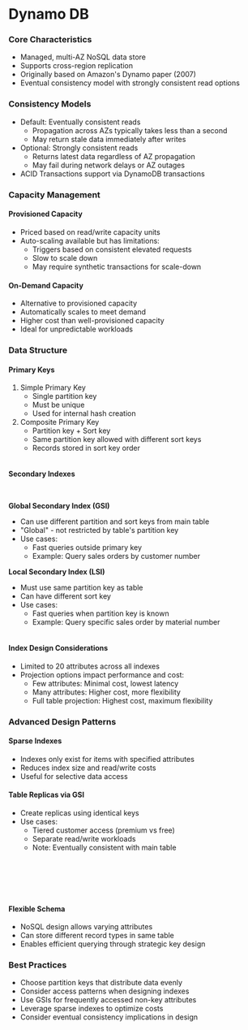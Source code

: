 # Dynamo DB

### Core Characteristics

* Managed, multi-AZ NoSQL data store
* Supports cross-region replication
* Originally based on Amazon's Dynamo paper (2007)
* Eventual consistency model with strongly consistent read options

### Consistency Models

* Default: Eventually consistent reads
  * Propagation across AZs typically takes less than a second
  * May return stale data immediately after writes
* Optional: Strongly consistent reads
  * Returns latest data regardless of AZ propagation
  * May fail during network delays or AZ outages
* ACID Transactions support via DynamoDB transactions

### Capacity Management

#### Provisioned Capacity

* Priced based on read/write capacity units
* Auto-scaling available but has limitations:
  * Triggers based on consistent elevated requests
  * Slow to scale down
  * May require synthetic transactions for scale-down

#### On-Demand Capacity

* Alternative to provisioned capacity
* Automatically scales to meet demand
* Higher cost than well-provisioned capacity
* Ideal for unpredictable workloads

### Data Structure

#### Primary Keys

1. Simple Primary Key
   * Single partition key
   * Must be unique
   * Used for internal hash creation
2. Composite Primary Key
   * Partition key + Sort key
   * Same partition key allowed with different sort keys
   * Records stored in sort key order

<figure><img src="../../../../.gitbook/assets/image (8) (1) (1) (1) (1).png" alt=""><figcaption></figcaption></figure>

#### Secondary Indexes

<figure><img src="../../../../.gitbook/assets/image (9) (1) (1) (1) (1).png" alt=""><figcaption></figcaption></figure>

<figure><img src="../../../../.gitbook/assets/image (11) (1) (1) (1) (1).png" alt=""><figcaption></figcaption></figure>

**Global Secondary Index (GSI)**

* Can use different partition and sort keys from main table
* "Global" - not restricted by table's partition key
* Use cases:
  * Fast queries outside primary key
  * Example: Query sales orders by customer number

**Local Secondary Index (LSI)**

* Must use same partition key as table
* Can have different sort key
* Use cases:
  * Fast queries when partition key is known
  * Example: Query specific sales order by material number

<figure><img src="../../../../.gitbook/assets/image (10) (1) (1) (1) (1).png" alt=""><figcaption></figcaption></figure>

#### Index Design Considerations

* Limited to 20 attributes across all indexes
* Projection options impact performance and cost:
  * Few attributes: Minimal cost, lowest latency
  * Many attributes: Higher cost, more flexibility
  * Full table projection: Highest cost, maximum flexibility

###

### Advanced Design Patterns

#### Sparse Indexes

* Indexes only exist for items with specified attributes
* Reduces index size and read/write costs
* Useful for selective data access

#### Table Replicas via GSI

* Create replicas using identical keys
* Use cases:
  * Tiered customer access (premium vs free)
  * Separate read/write workloads
  * Note: Eventually consistent with main table

<figure><img src="../../../../.gitbook/assets/image (14) (1) (1) (1) (1).png" alt=""><figcaption></figcaption></figure>

<figure><img src="../../../../.gitbook/assets/image (15) (1) (1) (1) (1).png" alt=""><figcaption></figcaption></figure>

<figure><img src="../../../../.gitbook/assets/image (16) (1) (1) (1) (1).png" alt=""><figcaption></figcaption></figure>

<figure><img src="../../../../.gitbook/assets/image (17) (1) (1) (1) (1).png" alt=""><figcaption></figcaption></figure>

<figure><img src="../../../../.gitbook/assets/image (13) (1) (1) (1) (1).png" alt=""><figcaption></figcaption></figure>

<figure><img src="../../../../.gitbook/assets/image (12) (1) (1) (1) (1).png" alt=""><figcaption></figcaption></figure>

#### Flexible Schema

* NoSQL design allows varying attributes
* Can store different record types in same table
* Enables efficient querying through strategic key design

### Best Practices

* Choose partition keys that distribute data evenly
* Consider access patterns when designing indexes
* Use GSIs for frequently accessed non-key attributes
* Leverage sparse indexes to optimize costs
* Consider eventual consistency implications in design
